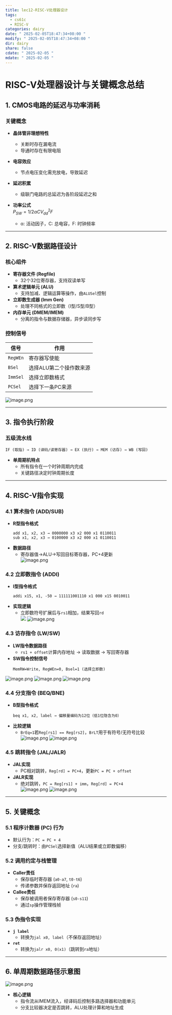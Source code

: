 ```yaml
---
title: lec12-RISC-V处理器设计
tags:
  - cs61c
  - RISC-V
categories: dairy
date: " 2025-02-05T18:47:34+08:00 "
modify: " 2025-02-05T18:47:34+08:00 "
dir: dairy
share: false
cdate: " 2025-02-05 "
mdate: " 2025-02-05 "
---
```


# RISC-V处理器设计与关键概念总结

## 1. CMOS电路的延迟与功率消耗
### 关键概念
- **晶体管非理想特性**  
  - 关断时存在漏电流  
  - 导通时存在有限电阻  
- **电容效应**  
  - 节点电压变化需充放电，导致延迟  
- **延迟积累**  
  - 级联门电路的总延迟为各阶段延迟之和  
- **功率公式**  
  $P_{SW} = 1/2 α  C  V_{dd}^2 F$

  - α: 活动因子，C: 总电容，F: 时钟频率

---

## 2. RISC-V数据路径设计
### 核心组件
- **寄存器文件 (Regfile)**  
  - 32个32位寄存器，支持双读单写  
- **算术逻辑单元 (ALU)**  
  - 支持加减、逻辑运算等操作，由`ALUSel`控制  
- **立即数生成器 (Imm Gen)**  
  - 处理不同格式的立即数（I型/S型/B型）  
- **内存单元 (DMEM/IMEM)**  
  - 分离的指令与数据存储器，异步读同步写  

### 控制信号
| 信号       | 作用                     |
|------------|--------------------------|
| `RegWEn`   | 寄存器写使能             |
| `BSel`     | 选择ALU第二个操作数来源  |
| `ImmSel`   | 选择立即数格式           |
| `PCSel`    | 选择下一条PC来源         |
![image.png](https://raw.githubusercontent.com/Tendourisu/images/master/202502051848020.png)

---

## 3. 指令执行阶段
### 五级流水线
```plaintext
IF (取指) → ID (译码/读寄存器) → EX (执行) → MEM (访存) → WB (写回)
```
- **单周期机特点**  
  - 所有指令在一个时钟周期内完成  
  - 关键路径决定时钟周期长度  

---

## 4. RISC-V指令实现
### 4.1 算术指令 (ADD/SUB)
- **R型指令格式**  
  ```plaintext
  add x1, x2, x3 → 0000000 x3 x2 000 x1 0110011
  sub x1, x2, x3 → 0100000 x3 x2 000 x1 0110011
  ```
- **数据路径**  
  - 寄存器值→ALU→写回目标寄存器，PC+4更新  
![image.png](https://raw.githubusercontent.com/Tendourisu/images/master/202502051942754.png)

### 4.2 立即数指令 (ADDI)
- **I型指令格式**  
  ```plaintext
  addi x15, x1, -50 → 111111001110 x1 000 x15 0010011
  ```
- **实现逻辑**  
  - 立即数符号扩展后与`rs1`相加，结果写回`rd`  
![](https://raw.githubusercontent.com/Tendourisu/images/master/202502051946121.png)
![image.png](https://raw.githubusercontent.com/Tendourisu/images/master/202502051946789.png)

### 4.3 访存指令 (LW/SW)
- **LW指令数据路径**  
  - `rs1 + offset`计算内存地址 → 读取数据 → 写回寄存器  
- **SW指令控制信号**  
  ```plaintext
  MemRW=Write, RegWEn=0, Bsel=1 (选择立即数)
  ```
![image.png](https://raw.githubusercontent.com/Tendourisu/images/master/202502052009727.png)
![image.png](https://raw.githubusercontent.com/Tendourisu/images/master/202502052027949.png)
![image.png](https://raw.githubusercontent.com/Tendourisu/images/master/202502052033579.png)

### 4.4 分支指令 (BEQ/BNE)
- **B型指令格式**  
  ```plaintext
  beq x1, x2, label → 偏移量编码为12位（低1位隐含为0）
  ```
- **比较逻辑**  
  - `BrEq=1`若`Reg[rs1] == Reg[rs2]`，`BrLT`用于有符号/无符号比较  
![image.png](https://raw.githubusercontent.com/Tendourisu/images/master/202502052040805.png)
![image.png](https://raw.githubusercontent.com/Tendourisu/images/master/202502052043585.png)

### 4.5 跳转指令 (JAL/JALR)
- **JAL实现**  
  - PC相对跳转，`Reg[rd] = PC+4`，更新`PC = PC + offset`  
- **JALR实现**  
  - 绝对跳转，`PC = Reg[rs1] + imm`，`Reg[rd] = PC+4`  
![image.png](https://raw.githubusercontent.com/Tendourisu/images/master/202502052044604.png)
![image.png](https://raw.githubusercontent.com/Tendourisu/images/master/202502052045721.png)

---

## 5. 关键概念
### 5.1 程序计数器 (PC) 行为
- 默认行为：`PC = PC + 4`  
- 分支/跳转时：由`PCSel`选择新值（ALU结果或立即数偏移）  

### 5.2 调用约定与栈管理
- **Caller责任**  
  - 保存临时寄存器 (`a0-a7`, `t0-t6`)  
  - 传递参数并保存返回地址 (`ra`)  
- **Callee责任**  
  - 保存被调用者保存寄存器 (`s0-s11`)  
  - 通过`sp`操作管理栈帧  

### 5.3 伪指令实现
- **`j label`**  
  - 转换为`jal x0, label`（不保存返回地址）  
- **`ret`**  
  - 转换为`jalr x0, 0(x1)`（跳转到`ra`地址）  

---

## 6. 单周期数据路径示意图
![image.png](https://raw.githubusercontent.com/Tendourisu/images/master/202502052047894.png)

- **核心逻辑**  
  - 指令流从IMEM流入，经译码后控制多路选择器和功能单元  
  - 分支比较器决定是否跳转，ALU处理计算和地址生成  
